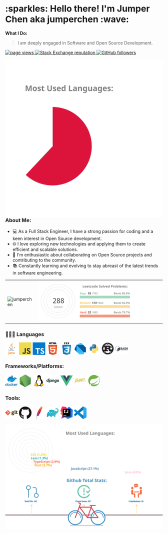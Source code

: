 <h1 align="left" id="jumperchen-title">:sparkles: Hello there! I'm Jumper Chen aka jumperchen :wave:</h1>
<p><strong>What I Do:</strong><br></p>

> I am deeply engaged in Software and Open Source Development.

<p align="left">
  <a href="https://github.com/jumperchen/jumperchen">
    <img src="https://komarev.com/ghpvc/?username=jumperchen" alt="page views" />
  </a>
  <a href="https://stackoverflow.com/users/510515">
    <img alt="Stack Exchange reputation" src="https://img.shields.io/stackexchange/stackoverflow/r/510515?color=orange&label=reputation&logo=stackoverflow">
  </a>
  <a href="https://github.com/jumperchen?tab=followers">
    <img alt="GitHub followers" src="https://img.shields.io/github/followers/jumperchen?style=flat&logo=github">
  </a>
</p>

<a href="#jumperchen-title">
  <img src="https://raw.githubusercontent.com/jumperchen/jumperchen/main/assets/github-languages-pie-chart.svg"  align="right"/>
</a> 

<h3>About Me:</h3>

<ul>
    <li>💻 As a Full Stack Engineer, I have a strong passion for coding and a keen interest in Open Source development.</li>
    <li>🌐 I love exploring new technologies and applying them to create efficient and scalable solutions.</li>
    <li>🤝 I'm enthusiastic about collaborating on Open Source projects and contributing to the community.</li>
    <li>📚 Constantly learning and evolving to stay abreast of the latest trends in software engineering.</li>
</ul>

<table>
  <tr>
    <td><img src="https://github-readme-stats.vercel.app/api?username=jumperchen&show_icons=true&include_all_commits=true&theme=buefy&hide_border=true" alt="jumperchen"></td>
    <td><img src="https://raw.githubusercontent.com/jumperchen/jumperchen/main/assets/leetcode-total-info-circle.svg"  alt="jumperchen">
    </td>
  </tr>
</table>



### 👨🏻‍💻 Languages
<code><img height="40" src="https://raw.githubusercontent.com/github/explore/a4e02bbedb1c786b190dc1c1d2267dcb8e58dceb/topics/java/java.png"></code>
<code><img height="40" src="https://raw.githubusercontent.com/github/explore/a4e02bbedb1c786b190dc1c1d2267dcb8e58dceb/topics/javascript/javascript.png"></code>
<code><img height="40" src="https://raw.githubusercontent.com/github/explore/a4e02bbedb1c786b190dc1c1d2267dcb8e58dceb/topics/typescript/typescript.png"></code>
<code><img height="40" src="https://raw.githubusercontent.com/github/explore/a4e02bbedb1c786b190dc1c1d2267dcb8e58dceb/topics/html/html.png"></code>
<code><img height="40" src="https://raw.githubusercontent.com/github/explore/a4e02bbedb1c786b190dc1c1d2267dcb8e58dceb/topics/css/css.png"></code>
<code><img height="40" src="https://raw.githubusercontent.com/github/explore/a4e02bbedb1c786b190dc1c1d2267dcb8e58dceb/topics/dart/dart.png"></code>
<code><img height="40" src="https://raw.githubusercontent.com/github/explore/a4e02bbedb1c786b190dc1c1d2267dcb8e58dceb/topics/python/python.png"></code>
<code><img height="40" src="https://raw.githubusercontent.com/github/explore/a4e02bbedb1c786b190dc1c1d2267dcb8e58dceb/topics/rust/rust.png"></code>
<code><img height="40" src="https://raw.githubusercontent.com/github/explore/a4e02bbedb1c786b190dc1c1d2267dcb8e58dceb/topics/bash/bash.png"></code>
<br/>

### Frameworks/Platforms:
<code><img height="40" src="https://raw.githubusercontent.com/github/explore/a4e02bbedb1c786b190dc1c1d2267dcb8e58dceb/topics/docker/docker.png"></code>
<code><img height="40" src="https://raw.githubusercontent.com/github/explore/a4e02bbedb1c786b190dc1c1d2267dcb8e58dceb/topics/nodejs/nodejs.png"></code>
<code><img height="40" src="https://raw.githubusercontent.com/github/explore/a4e02bbedb1c786b190dc1c1d2267dcb8e58dceb/topics/linux/linux.png"></code>
<code><img height="40" src="https://raw.githubusercontent.com/github/explore/a4e02bbedb1c786b190dc1c1d2267dcb8e58dceb/topics/django/django.png"></code>
<code><img height="40" src="https://raw.githubusercontent.com/github/explore/a4e02bbedb1c786b190dc1c1d2267dcb8e58dceb/topics/vue/vue.png"></code>
<code><img height="40" src="https://raw.githubusercontent.com/github/explore/a4e02bbedb1c786b190dc1c1d2267dcb8e58dceb/topics/babel/babel.png"></code>
<code><img height="40" src="https://raw.githubusercontent.com/github/explore/a4e02bbedb1c786b190dc1c1d2267dcb8e58dceb/topics/spring/spring.png"></code>
<br/>  

### Tools:
<code><img height="40" src="https://raw.githubusercontent.com/github/explore/a4e02bbedb1c786b190dc1c1d2267dcb8e58dceb/topics/git/git.png"></code>
<code><img height="40" src="https://raw.githubusercontent.com/github/explore/a4e02bbedb1c786b190dc1c1d2267dcb8e58dceb/topics/github/github.png"></code>
<code><img height="40" src="https://raw.githubusercontent.com/github/explore/a4e02bbedb1c786b190dc1c1d2267dcb8e58dceb/topics/maven/maven.png"></code>
<code><img height="40" src="https://raw.githubusercontent.com/github/explore/a4e02bbedb1c786b190dc1c1d2267dcb8e58dceb/topics/gradle/gradle.png"></code>
<code><img height="40" src="https://raw.githubusercontent.com/github/explore/a4e02bbedb1c786b190dc1c1d2267dcb8e58dceb/topics/intellij-idea/intellij-idea.png"></code>
<code><img height="40" src="https://raw.githubusercontent.com/github/explore/a4e02bbedb1c786b190dc1c1d2267dcb8e58dceb/topics/visual-studio-code/visual-studio-code.png"></code>

<img src="https://raw.githubusercontent.com/jumperchen/jumperchen/main/assets/github-languages-sledge.svg" align="left"/>
<img src="https://raw.githubusercontent.com/jumperchen/jumperchen/main/assets/github-total-bicycle.svg">
